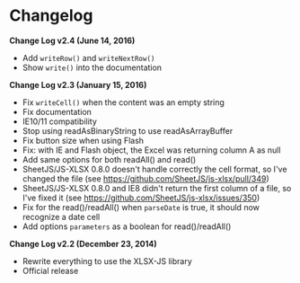 ﻿# Changelog

**Change Log v2.4 (June 14, 2016)**

  - Add `writeRow()` and `writeNextRow()`
  - Show `write()` into the documentation
  
**Change Log v2.3 (January 15, 2016)**

  - Fix `writeCell()` when the content was an empty string
  - Fix documentation
  - IE10/11 compatibility
  - Stop using readAsBinaryString to use readAsArrayBuffer
  - Fix button size when using Flash
  - Fix: with IE and Flash object, the Excel was returning column A as null
  - Add same options for both readAll() and read()
  - SheetJS/JS-XLSX 0.8.0 doesn't handle correctly the cell format, so I've changed the file (see https://github.com/SheetJS/js-xlsx/pull/349)
  - SheetJS/JS-XLSX 0.8.0 and IE8 didn't return the first column of a file, so I've fixed it (see https://github.com/SheetJS/js-xlsx/issues/350)
  - Fix for the read()/readAll() when `parseDate` is true, it should now recognize a date cell
  - Add options `parameters` as a boolean for read()/readAll()

**Change Log v2.2 (December 23, 2014)**

  - Rewrite everything to use the XLSX-JS library
  - Official release